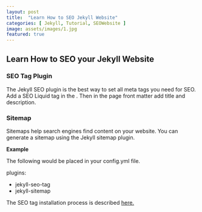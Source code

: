 ```yaml
---
layout: post
title:  "Learn How to SEO Jekyll Website"
categories: [ Jekyll, Tutorial, SEOWebsite ]
image: assets/images/1.jpg
featured: true
---
```

## Learn How to SEO your Jekyll Website

### SEO Tag Plugin

The Jekyll SEO plugin is the best way to set all meta tags you need for SEO. Add a SEO Liquid tag in the <head>.
Then in the page front matter add title and description.
  
### Sitemap

Sitemaps help search engines find content on your website. You can generate a sitemap using the Jekyll sitemap plugin.

__Example__

The following would be placed in your config.yml file.

plugins:
  - jekyll-seo-tag
  - jekyll-sitemap



The SEO tag installation process is described [here.](https://github.com/jekyll/jekyll-seo-tag)
    
